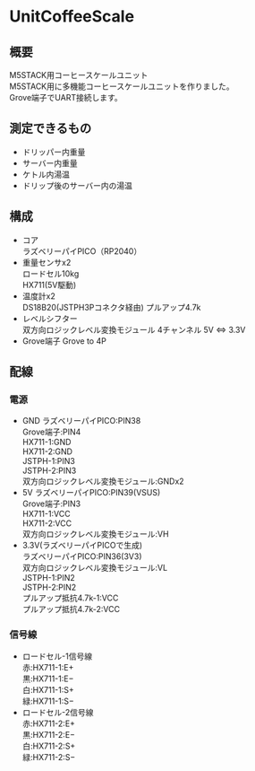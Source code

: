 # UnitCoffeeScale
## 概要
M5STACK用コーヒースケールユニット  
M5STACK用に多機能コーヒースケールユニットを作りました。  
Grove端子でUART接続します。
## 測定できるもの
- ドリッパー内重量
- サーバー内重量
- ケトル内湯温
- ドリップ後のサーバー内の湯温
## 構成
- コア  
  ラズベリーパイPICO（RP2040）
- 重量センサx2  
  ロードセル10kg  
  HX711(5V駆動)
- 温度計x2  
  DS18B20(JSTPH3Pコネクタ経由)
  プルアップ4.7k
- レベルシフター  
  双方向ロジックレベル変換モジュール 4チャンネル 5V ⇔ 3.3V
- Grove端子
  Grove to 4P
## 配線
### 電源
- GND
  ラズベリーパイPICO:PIN38  
  Grove端子:PIN4  
  HX711-1:GND  
  HX711-2:GND  
  JSTPH-1:PIN3  
  JSTPH-2:PIN3  
  双方向ロジックレベル変換モジュール:GNDx2
- 5V
  ラズベリーパイPICO:PIN39(VSUS)  
  Grove端子:PIN3  
  HX711-1:VCC  
  HX711-2:VCC  
  双方向ロジックレベル変換モジュール:VH  
- 3.3V(ラズベリーパイPICOで生成)  
  ラズベリーパイPICO:PIN36(3V3)  
  双方向ロジックレベル変換モジュール:VL  
  JSTPH-1:PIN2  
  JSTPH-2:PIN2  
  プルアップ抵抗4.7k-1:VCC  
  プルアップ抵抗4.7k-2:VCC
### 信号線
- ロードセル-1信号線  
  赤:HX711-1:E+    
  黒:HX711-1:E−  
  白:HX711-1:S+  
  緑:HX711-1:S−    
- ロードセル-2信号線  
  赤:HX711-2:E+    
  黒:HX711-2:E−  
  白:HX711-2:S+  
  緑:HX711-2:S−    
